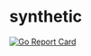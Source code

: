 # synthetic

[![Go Report Card](https://goreportcard.com/badge/github.com/ifosch/synthetic)](https://goreportcard.com/report/github.com/ifosch/synthetic)
